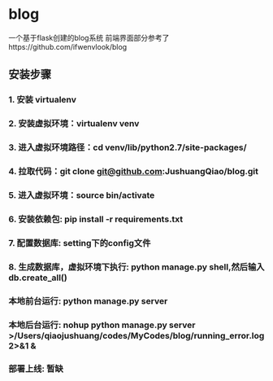 # blog
一个基于flask创建的blog系统
前端界面部分参考了https://github.com/ifwenvlook/blog

## 安装步骤
### 1. 安装 virtualenv
### 2. 安装虚拟环境：virtualenv venv
### 3. 进入虚拟环境路径：cd venv/lib/python2.7/site-packages/
### 4. 拉取代码：git clone git@github.com:JushuangQiao/blog.git
### 5. 进入虚拟环境：source bin/activate
### 6. 安装依赖包: pip install -r requirements.txt
### 7. 配置数据库: setting下的config文件
### 8. 生成数据库，虚拟环境下执行: python manage.py shell,然后输入db.create_all()

### 本地前台运行: python manage.py server
### 本地后台运行: nohup python manage.py server  >/Users/qiaojushuang/codes/MyCodes/blog/running_error.log 2>&1 &

### 部署上线: 暂缺